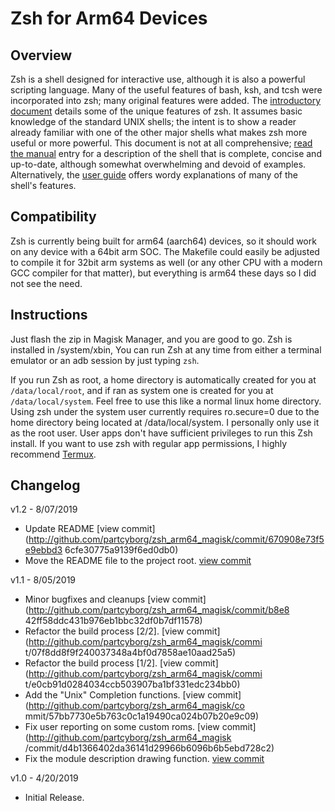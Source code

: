 # Zsh for Arm64 Devices

## Overview

Zsh is a shell designed for interactive use, although it is also a powerful scripting language. Many of the useful features of bash, ksh, and tcsh were incorporated into zsh; many original features were added. The [introductory document](http://zsh.sourceforge.net/Intro/intro_toc.html) details some of the unique features of zsh. It assumes basic knowledge of the standard UNIX shells; the intent is to show a reader already familiar with one of the other major shells what makes zsh more useful or more powerful. This document is not at all comprehensive; [read the manual](http://zsh.sourceforge.net/Doc/) entry for a description of the shell that is complete, concise and up-to-date, although somewhat overwhelming and devoid of examples. Alternatively, the [user guide](http://zsh.sourceforge.net/Guide/zshguide.html) offers wordy explanations of many of the shell's features. 

## Compatibility
Zsh is currently being built for arm64 (aarch64) devices, so it should work on any device with a 64bit arm SOC.  The Makefile could easily be adjusted to compile it for 32bit arm systems as well (or any other CPU with a modern GCC compiler for that matter), but everything is arm64 these days so I did not see the need.

## Instructions
Just flash the zip in Magisk Manager, and you are good to go.  Zsh is installed in /system/xbin, You can run Zsh at any time from either a terminal emulator or an adb session by just typing `zsh`.

If you run Zsh as root, a home directory is automatically created for you at `/data/local/root`, and if ran as system one is created for you at `/data/local/system`.  Feel free to use this like a normal linux home directory.  Using zsh under the system user currently requires ro.secure=0 due to the home directory being located at /data/local/system.  I personally only use it as the root user.  User apps don't have sufficient privileges to run this Zsh install.  If you want to use zsh with regular app permissions, I highly recommend [Termux](https://wiki.termux.com/wiki/Main_Page).

## Changelog

v1.2 - 8/07/2019
* Update README [view commit](http://github.com/partcyborg/zsh_arm64_magisk/commit/670908e73f5e9ebbd3 6cfe30775a9139f6ed0db0)
* Move the README file to the project root. [view commit](http://github.com/partcyborg/zsh_arm64_magisk/commit/dc6ad8602a9debf5efe7a80e8cb3af7cba4e60a9)

v1.1 - 8/05/2019
* Minor bugfixes and cleanups [view commit](http://github.com/partcyborg/zsh_arm64_magisk/commit/b8e8 42ff58ddc431b976eb1bbc32df0b7df11578)
* Refactor the build process [2/2]. [view commit](http://github.com/partcyborg/zsh_arm64_magisk/commi t/07f8dd8f9f240037348a4bf0d7858ae10aad25a5)
* Refactor the build process [1/2]. [view commit](http://github.com/partcyborg/zsh_arm64_magisk/commi t/e0cb91d0284034ccb503907ba1bf331edc234bb0)
* Add the "Unix" Completion functions. [view commit](http://github.com/partcyborg/zsh_arm64_magisk/co mmit/57bb7730e5b763c0c1a19490ca024b07b20e9c09)
* Fix user reporting on some custom roms. [view commit](http://github.com/partcyborg/zsh_arm64_magisk /commit/d4b1366402da36141d29966b6096b6b5ebd728c2)
* Fix the module description drawing function. [view commit](http://github.com/partcyborg/zsh_arm64_magisk/commit/58153ecdc9c4c0e30bc466993104f57d8c24cdd4)

v1.0 - 4/20/2019
* Initial Release.
